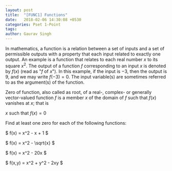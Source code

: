 ```yaml
---
layout: post
title:  "[FUNC1] Functions"
date:   2018-02-06 14:30:08 +0530
categories: Pset 1-Point
tags:
author: Gaurav Singh
---
```

In mathematics, a function is a relation between a set of inputs and a set of permissible outputs with a property that each input related to exactly one output. An example is a function that relates to each real number $x$ to its square $x^2$. The output of a function $f$ corresponding to an input $x$ is denoted by $f(x)$ (read as "$f$ of $x$"). In this example, if the input is $-3$, then the output is $9$, and we may write $f(-3)=0$. The input variable(s) are sometimes referred to as the argument(s) of the function.

Zero of function, also called as root, of a real-, complex- or generally vector-valued function $f$ is a member $x$ of the domain of $f$ such that $f(x)$ vanishes at $x$; that is

$x$ such that $f(x) = 0$

Find at least one zero for each of the following functions:

$ f(x) = x^2 - x + 1 $

$ f(x) = x^2 - \sqrt{x} $

$ f(x) = x^2 - 20x $

$ f(x,y) = x^2 + y^2 - 2xy $
